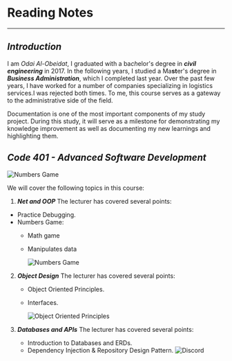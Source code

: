 # Reading Notes
---
## ***Introduction*** 

I am *Odai Al-Obeidat*, I graduated with a ba*ch*elor's degree in ***civil engineering*** in 2017. In the following years, I studied a Ma**st**er's degree in ***Business Administration***, which I completed last year. Over the past few years, I have worked for a number of companies specializing in logistics services.I was rejected both times. To me, this course serves as a gateway to the administrative side of the field.

Documentation is one of the most important components of my study project. During this study, it will serve as a milestone for demonstrating my knowledge improvement as well as documenting my new learnings and highlighting them.


## ***Code 401 - Advanced Software Development***
![Numbers Game](https://www.codeguru.com/wp-content/uploads/2021/11/dot-net-6-300x300.png)

We will cover the following topics in this course:

1. ***Net and OOP***
The lecturer has covered several points:
- Practice Debugging.
- Numbers Game: 
    - Math game
    - Manipulates data
    
  

       ![Numbers Game](https://www.mathgames.com/images/skill-preview/51755c41270d6d6b030000dc.png)






2. ***Object Design***
The lecturer has covered several points:
   + Object Oriented Principles.
   + Interfaces. 


     ![Object Oriented Principles](https://encrypted-tbn0.gstatic.com/images?q=tbn:ANd9GcQALRUZDxbGrR1eURWkV03aY5BIXn09tjp1mdn14RiiDMPmsir4m-UDI6tF7KczkcIPejM&usqp=CAU)

3. ***Databases and APIs***
   The lecturer has covered several points:
   + Introduction to Databases and ERDs.
   + Dependency Injection & Repository Design Pattern. 
![Discord](https://f4n3x6c5.stackpathcdn.com/article/implementing-unit-of-work-and-repository-pattern-with-dependency-injection-in-n/Images/Unit%20Of%20Work%20and%20Repository%20Pattern%20With%20Dependency%20Injection.png)




